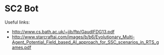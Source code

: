 # SC2 Bot

Useful links:
- http://www.cs.bath.ac.uk/~jjb/ftp/GaudlFDG13.pdf
- http://www.starcraftai.com/images/b/b6/Evolutionary_Multi-Agent_Potential_Field_based_AI_approach_for_SSC_scenarios_in_RTS_games.pdf
